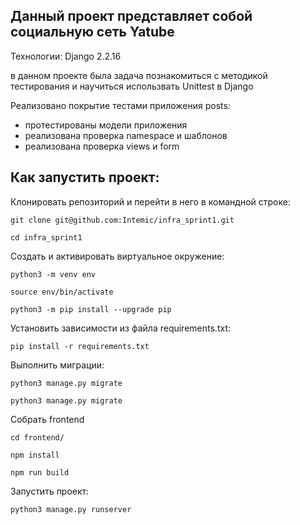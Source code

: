 ## Данный проект представляет собой социальную сеть Yatube

Технологии:
  Django 2.2.16

в данном проекте была задача познакомиться с методикой тестирования и научиться
использвать Unittest в Django

Реализовано покрытие тестами приложения posts: 
  - протестированы модели приложения
  - реализована проверка namespace и шаблонов
  - реализована проверка views и form 

## Как запустить проект:

Клонировать репозиторий и перейти в него в командной строке:

```
git clone git@github.com:Intemic/infra_sprint1.git
```

```
cd infra_sprint1
```

Cоздать и активировать виртуальное окружение:

```
python3 -m venv env
```

```
source env/bin/activate
```

```
python3 -m pip install --upgrade pip
```

Установить зависимости из файла requirements.txt:

```
pip install -r requirements.txt
```

Выполнить миграции:

```
python3 manage.py migrate
```

```
python3 manage.py migrate
```

Собрать frontend

```
cd frontend/ 
```
```
npm install
```
```
npm run build
```

Запустить проект:

```
python3 manage.py runserver
```
